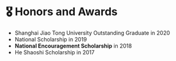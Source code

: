 # 🎖 Honors and Awards

* Shanghai Jiao Tong University Outstanding Graduate in 2020
* National Scholarship in 2019
* **National Encouragement Scholarship** in 2018
* He Shaoshi Scholarship in 2017
